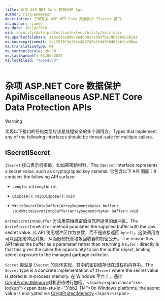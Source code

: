 ```yaml
---
title: 杂项 ASP.NET Core 数据保护 Api
author: rick-anderson
description: 了解有关 ASP.NET Core 数据保护 ISecret 接口。
ms.author: riande
ms.date: 10/14/2016
uid: security/data-protection/extensibility/misc-apis
ms.openlocfilehash: 114cdd6209970e46b827e403fbe79b95692d0242
ms.sourcegitcommit: 9a129f5f3e31cc449742b164d5004894bfca90aa
ms.translationtype: MT
ms.contentlocale: zh-CN
ms.lasthandoff: 03/06/2020
ms.locfileid: "78654354"
---
```

# <a name="miscellaneous-aspnet-core-data-protection-apis"></a><span data-ttu-id="31bb2-103">杂项 ASP.NET Core 数据保护 Api</span><span class="sxs-lookup"><span data-stu-id="31bb2-103">Miscellaneous ASP.NET Core Data Protection APIs</span></span>

<a name="data-protection-extensibility-mics-apis"></a>

>[!WARNING]
> <span data-ttu-id="31bb2-104">实现以下接口的任何类型应该是线程安全的多个调用方。</span><span class="sxs-lookup"><span data-stu-id="31bb2-104">Types that implement any of the following interfaces should be thread-safe for multiple callers.</span></span>

## <a name="isecret"></a><span data-ttu-id="31bb2-105">ISecret</span><span class="sxs-lookup"><span data-stu-id="31bb2-105">ISecret</span></span>

<span data-ttu-id="31bb2-106">`ISecret` 接口表示机密值，如加密密钥材料。</span><span class="sxs-lookup"><span data-stu-id="31bb2-106">The `ISecret` interface represents a secret value, such as cryptographic key material.</span></span> <span data-ttu-id="31bb2-107">它包含以下 API 图面：</span><span class="sxs-lookup"><span data-stu-id="31bb2-107">It contains the following API surface:</span></span>

* <span data-ttu-id="31bb2-108">`Length`: `int`</span><span class="sxs-lookup"><span data-stu-id="31bb2-108">`Length`: `int`</span></span>

* <span data-ttu-id="31bb2-109">`Dispose()`: `void`</span><span class="sxs-lookup"><span data-stu-id="31bb2-109">`Dispose()`: `void`</span></span>

* <span data-ttu-id="31bb2-110">`WriteSecretIntoBuffer(ArraySegment<byte> buffer)`: `void`</span><span class="sxs-lookup"><span data-stu-id="31bb2-110">`WriteSecretIntoBuffer(ArraySegment<byte> buffer)`: `void`</span></span>

<span data-ttu-id="31bb2-111">`WriteSecretIntoBuffer` 方法用原始机密值填充所提供的缓冲区。</span><span class="sxs-lookup"><span data-stu-id="31bb2-111">The `WriteSecretIntoBuffer` method populates the supplied buffer with the raw secret value.</span></span> <span data-ttu-id="31bb2-112">此 API 使用缓冲区作为参数，而不是直接返回 `byte[]`，这使调用方可以固定缓冲区对象，从而限制托管垃圾回收器的机密公开。</span><span class="sxs-lookup"><span data-stu-id="31bb2-112">The reason this API takes the buffer as a parameter rather than returning a `byte[]` directly is that this gives the caller the opportunity to pin the buffer object, limiting secret exposure to the managed garbage collector.</span></span>

<span data-ttu-id="31bb2-113">`Secret` 类型是 `ISecret` 的具体实现，其中的密钥值存储在进程内内存中。</span><span class="sxs-lookup"><span data-stu-id="31bb2-113">The `Secret` type is a concrete implementation of `ISecret` where the secret value is stored in in-process memory.</span></span> <span data-ttu-id="31bb2-114">在 Windows 平台上，通过[CryptProtectMemory](https://msdn.microsoft.com/library/windows/desktop/aa380262(v=vs.85).aspx)对机密值进行加密。</span><span class="sxs-lookup"><span data-stu-id="31bb2-114">On Windows platforms, the secret value is encrypted via [CryptProtectMemory](https://msdn.microsoft.com/library/windows/desktop/aa380262(v=vs.85).aspx).</span></span>
